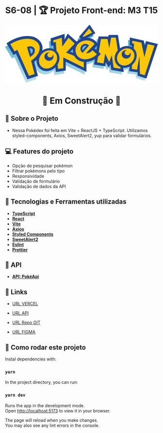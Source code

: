 <h1 align="center"> S6-08 | 🏆 Projeto Front-end: M3 T15 </h1>

<p align="center">
  <img  alt="Pokedex Logo" title="Pokedex" src="src\assets\pokemon-logo.svg" />
</p>

<h1 align="center">
🚧 Em Construção 🚧
</h1>

## 🚀 Sobre o Projeto

- Nessa Pokédex foi feita em Vite + ReactJS + TypeScript. Utilizamos styled-components, Axios, SweetAlert2, yup para validar formulários.

## 💻 Features do projeto

- Opção de pesquisar pokémon
- Filtrar pokémons pelo tipo
- Responsividade
- Validação de formulário
- Validação de dados da API

## 🚀 Tecnologias e Ferramentas utilizadas

- **[TypeScript](https://www.typescriptlang.org/)**
- **[React](https://pt-br.reactjs.org/)**
- **[Vite](https://vitejs.dev/)**
- **[Axios](https://github.com/typicode/husky)**
- **[Styled Components](https://styled-components.com/)**
- **[SweetAlert2](https://sweetalert2.github.io/#configuration/)**
- **[Eslint](https://eslint.org/)**
- **[Prettier](https://prettier.io/)**

## 📌 API

- **[API: PokéApi](https://pokeapi.co/)**

## 📌 Links

- [URL VERCEL](https://m3-t15-front-2023.vercel.app/)

- [URL API](URL)

- [URL Repo GIT](https://github.com/M3-T15-Projeto-Front-2023/M3-T15-Front-2023)

- [URL FIGMA](URL)

## 🚀 Como rodar este projeto

Instal dependencies with:

### `yarn`

In the project directory, you can run:

### `yarn dev`

Runs the app in the development mode.\
Open [http://localhost:5173](http://localhost:5173) to view it in your browser.

The page will reload when you make changes.\
You may also see any lint errors in the console.
